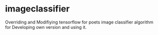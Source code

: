 # imageclassifier

Overriding and Modifiying tensorflow for poets image classifier algorithm for Developing own version and using it.

